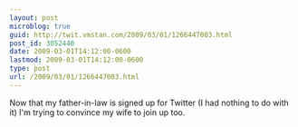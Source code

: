```yaml
---
layout: post
microblog: true
guid: http://twit.vmstan.com/2009/03/01/1266447003.html
post_id: 3052440
date: 2009-03-01T14:12:00-0600
lastmod: 2009-03-01T14:12:00-0600
type: post
url: /2009/03/01/1266447003.html
---
```

Now that my father-in-law is signed up for Twitter (I had nothing to do with it) I'm trying to convince my wife to join up too.
